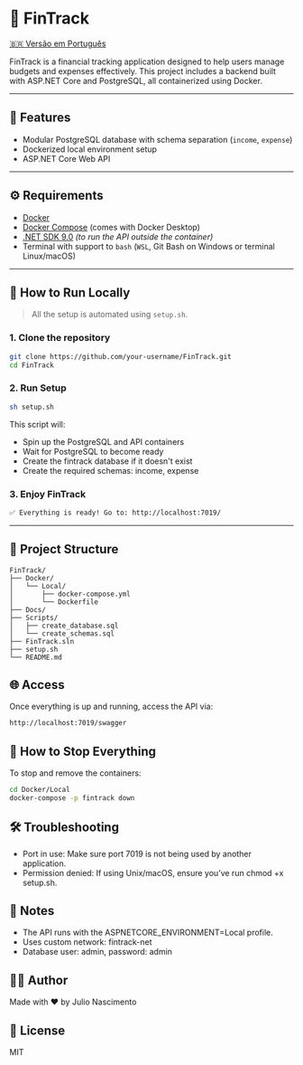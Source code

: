 # 🧾 FinTrack

[:brazil: Versão em Português](docs/PortugueseREADME.md)

FinTrack is a financial tracking application designed to help users manage budgets and expenses effectively. This project includes a backend built with ASP.NET Core and PostgreSQL, all containerized using Docker.

---

## 🚀 Features

- Modular PostgreSQL database with schema separation (`income`, `expense`)
- Dockerized local environment setup
- ASP.NET Core Web API

---

## ⚙️ Requirements

- [Docker](https://www.docker.com/)
- [Docker Compose](https://docs.docker.com/compose/install/) (comes with Docker Desktop)
- [.NET SDK 9.0](https://dotnet.microsoft.com/en-us/download) *(to run the API outside the container)*
- Terminal with support to `bash` (`WSL`, Git Bash on Windows or terminal Linux/macOS)

---

## 🧪 How to Run Locally

> All the setup is automated using `setup.sh`.

### 1. Clone the repository
```bash
git clone https://github.com/your-username/FinTrack.git
cd FinTrack
```

### 2. Run Setup
```bash
sh setup.sh
```

This script will:

- Spin up the PostgreSQL and API containers
- Wait for PostgreSQL to become ready
- Create the fintrack database if it doesn't exist
- Create the required schemas: income, expense

### 3. Enjoy FinTrack
```bash
✅ Everything is ready! Go to: http://localhost:7019/
```

---

## 📂 Project Structure

```pgsql
FinTrack/
├── Docker/
│   └── Local/
│       ├── docker-compose.yml
│       └── Dockerfile
├── Docs/
├── Scripts/
│   ├── create_database.sql
│   └── create_schemas.sql
├── FinTrack.sln
├── setup.sh
└── README.md
```

## 🌐 Access
Once everything is up and running, access the API via:
```bash
http://localhost:7019/swagger
```

## 🧼 How to Stop Everything
To stop and remove the containers:
```bash
cd Docker/Local
docker-compose -p fintrack down
```

## 🛠️ Troubleshooting
- Port in use: Make sure port 7019 is not being used by another application.
- Permission denied: If using Unix/macOS, ensure you’ve run chmod +x setup.sh.

## 📌 Notes
- The API runs with the ASPNETCORE_ENVIRONMENT=Local profile.
- Uses custom network: fintrack-net
- Database user: admin, password: admin

## 🧑‍💻 Author
Made with ❤️ by Julio Nascimento

## 📃 License
MIT
